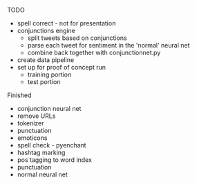 TODO

- spell correct - not for presentation
- conjunctions engine
  - split tweets based on conjunctions
  - parse each tweet for sentiment in the 'normal' neural net
  - combine back together with conjunctionnet.py
- create data pipeline
- set up for proof of concept run
  - training portion
  - test portion

Finished

- conjunction neural net
- remove URLs
- tokenizer
- punctuation
- emoticons
- spell check - pyenchant
- hashtag marking
- pos tagging to word index
- punctuation
- normal neural net
